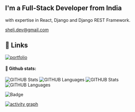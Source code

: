 ## I'm a Full-Stack Developer from India
with expertise in React, Django and Django REST Framework.


[shelj.dev@gmail.com](mailto:shelj.dev@gmail.com)



## 🔗 Links
[![portfolio](https://img.shields.io/badge/my_portfolio-000?style=for-the-badge&logo=ko-fi&logoColor=white)](https://shelj.in)


#### 📜 Github stats:

![GITHUB Stats](https://raw.githubusercontent.com/shelji/github-stats/master/generated/overview.svg#gh-dark-mode-only) ![GITHUB Languages](https://raw.githubusercontent.com/shelji/github-stats/master/generated/languages.svg#gh-dark-mode-only)
![GITHUB Stats](https://raw.githubusercontent.com/shelji/github-stats/master/generated/overview.svg#gh-light-mode-only) ![GITHUB Languages](https://raw.githubusercontent.com/shelji/github-stats/master/generated/languages.svg#gh-light-mode-only)

![Badge](https://hitscounter.dev/api/hit?url=https%3A%2F%2Fgithub.com%2FShelJi&label=Totalvisits&icon=github&color=%23198754)

[![activity graph](https://github-readme-activity-graph.vercel.app/graph?username=shelji&theme=dracula)](https://github-readme-activity-graph.vercel.app/graph?username=shelji&theme=dracula)
